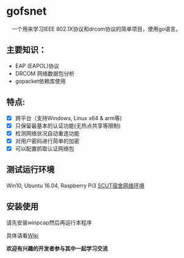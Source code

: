 # gofsnet
　一个用来学习IEEE 802.1X协议和drcom协议的简单项目，使用go语言。
 
## 主要知识：
 - EAP (EAPOL)协议
 - DRCOM 网络数据包分析
 - gopacket依赖库使用

## 特点:
- [x] 跨平台（支持Windows, Linux x64 & arm等)
- [x] 只保留最基本的认证功能(无热点共享等限制)
- [x] 检测网络状况自动重连功能
- [x] 对用户密码进行简单的加密
- [x] 可以配置抓取认证网络包

## 测试运行环境
Win10, Ubuntu 16.04, Raspberry Pi3
[SCUT宿舍网络环境](https://github.com/YSunLIN/fsn_server)

	
## 安装使用
请先安装winpcap然后再运行本程序

具体请看[Wiki](https://github.com/artificerpi/gofsnet/wiki/Build-this-project)
 
**欢迎有兴趣的开发者参与其中一起学习交流**
